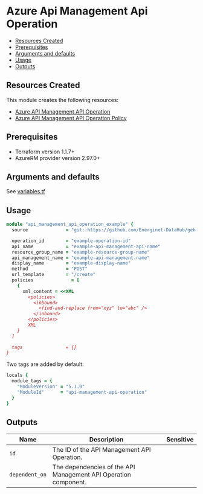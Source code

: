 # Azure Api Management Api Operation

- [Resources Created](#resources-created)
- [Prerequisites](#prerequisites)
- [Arguments and defaults](#arguments-and-defaults)
- [Usage](#usage)
- [Outputs](#outputs)

## Resources Created

This module creates the following resources:

- [Azure API Management API Operation](https://registry.terraform.io/providers/hashicorp/azurerm/latest/docs/resources/api_management_api_operation)
- [Azure API Management API Operation Policy](https://registry.terraform.io/providers/hashicorp/azurerm/latest/docs/resources/api_management_api_operation_policy)

## Prerequisites

- Terraform version 1.1.7+
- AzureRM provider version 2.97.0+

## Arguments and defaults

See [variables.tf](./variables.tf)

## Usage

```ruby
module "api_management_api_operation_example" { 
  source              = "git::https://github.com/Energinet-DataHub/geh-terraform-modules.git//azure/api-management-api-operation?ref=5.1.0"

  operation_id        = "example-operation-id"
  api_name            = "example-api-management-api-name"
  resource_group_name = "example-resource-group-name"
  api_management_name = "example-api-management-name"
  display_name        = "example-display-name"
  method              = "POST"
  url_template        = "/create"
  policies              = [
    {
      xml_content = <<XML
        <policies>
          <inbound>
            <find-and-replace from="xyz" to="abc" />
          </inbound>
        </policies>
        XML
    }
  ]

  tags                = {}
}
```

Two tags are added by default:

```ruby
locals {
  module_tags = {
    "ModuleVersion" = "5.1.0"
    "ModuleId"      = "api-management-api-operation"
  }
}
```

## Outputs

| Name | Description | Sensitive |
|-|-|-|
| `id` | The ID of the API Management API Operation. | |
| `dependent_on` | The dependencies of the API Management API Operation component. | |
